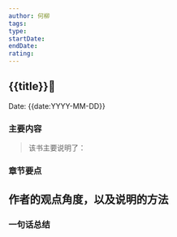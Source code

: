 ```yaml
---
author: 何柳
tags: 
type:
startDate: 
endDate:
rating: 
---
```

## {{title}}📖
 
Date: {{date:YYYY-MM-DD}} 

### 主要内容
> 该书主要说明了：


### 章节要点
**作者的观点角度，以及说明的方法**
-

### 一句话总结



